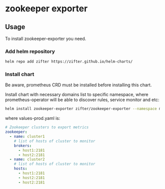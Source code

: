 # zookeeper exporter

## Usage
To install zookeeper-exporter you need.

### Add helm repository
```bash
helm repo add zifter https://zifter.github.io/helm-charts/
```

### Install chart
Be aware, prometheus CRD must be installed before installing this chart.

Install chart with necessary domains list to specific namespace, where prometheus-operator will be able to discover rules,
service monitor and etc:
```bash
helm install zookeeper-exporter zifter/zookeeper-exporter --namespace monitoring -f values-prod.yaml
```

where values-prod.yaml is:
```yaml
# Zookeeper clusters to export metrics
zookeeper:
  - name: cluster1
    # list of hosts of cluster to monitor
    brokers:
      - host1:2181
      - host2:2181
  - name: cluster2
    # list of hosts of cluster to monitor
    hosts:
      - host1:2181
      - host2:2181
      - host2:2181
```
